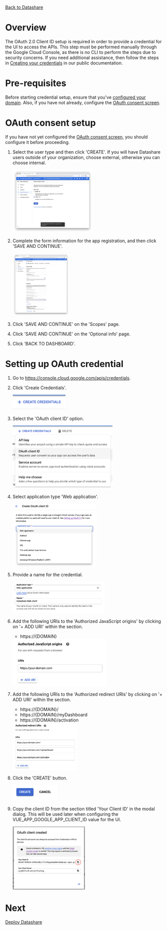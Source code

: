 [Back to Datashare](./README.md)

# Overview
The OAuth 2.0 Client ID setup is required in order to provide a credential for the UI to access the APIs. This step must be performed manually through the Google Cloud Console, as there is no CLI to perform the steps due to security concerns. If you need additional assistance, then follow the steps in [Creating your credentials](https://cloud.google.com/docs/authentication/end-user#creating_your_client_credentials)
in our public documentation.

# Pre-requisites
Before starting credential setup, ensure that you've [configured your domain](./DOMAIN_SETUP.md). Also, if you have not already, configure the [OAuth consent screen](https://console.cloud.google.com/apis/credentials/consent).

# OAuth consent setup
If you have not yet configured the [OAuth consent screen](https://console.cloud.google.com/apis/credentials/consent), you should configure it before proceeding.

1. Select the user type and then click 'CREATE'. If you will have Datashare users outside of your organization, choose external, otherwise you can choose internal.

    <img src="./assets/credentials/1-oauth_consent_screen.png" alt="OAuth consent screen" height="200"/>

2. Complete the form information for the app registration, and then click 'SAVE AND CONTINUE'.

    <img src="./assets/credentials/2-oauth_consent_screen.png" alt="OAuth consent screen" height="200"/>

3. Click 'SAVE AND CONTINUE' on the 'Scopes' page.
4. Click 'SAVE AND CONTINUE' on the 'Optional info' page.
5. Click 'BACK TO DASHBOARD'.

# Setting up OAuth credential
1. Go to https://console.cloud.google.com/apis/credentials.
2. Click 'Create Credentials'.

    <img src="./assets/credentials/create_credentials_button.png" alt="Create credentials button" height="50"/>

3. Select the 'OAuth client ID' option.

    <img src="./assets/credentials/select_oauth_client_id.png" alt="Select OAuth client ID" height="200"/>

4. Select application type 'Web application'.

    <img src="./assets/credentials/select_application_type.png" alt="Select application type 'Web application'" height="200"/>

5. Provide a name for the credential.

    <img src="./assets/credentials/input_application_name.png" alt="Provide credential name" height="100"/>

6. Add the following URIs to the 'Authorized JavaScript origins' by clicking on '+ ADD URI' within the section.
    - https://{DOMAIN}

    <img src="./assets/credentials/authorized_javascript_origins.png" alt="Add authorized javascript origins" height="150"/>

7. Add the following URIs to the 'Authorized redirect URIs' by clicking on '+ ADD URI' within the section.
    - https://{DOMAIN}/
    - https://{DOMAIN}/myDashboard
    - https://{DOMAIN}/activation

    <img src="./assets/credentials/authorized_redirect_uris.png" alt="Add authorized redirect URIs" height="150"/>

8. Click the 'CREATE' button.

    <img src="./assets/credentials/create_button.png" alt="Create button" height="50"/>

9. Copy the client ID from the section titled 'Your Client ID' in the modal dialog. This will be used later when configuring the VUE_APP_GOOGLE_APP_CLIENT_ID value for the UI.

    <img src="./assets/credentials/oauth_client_created.png" alt="OAuth client created" height="200"/>

# Next
[Deploy Datashare](./DEPLOY.md)
